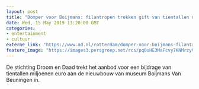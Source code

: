 ```yaml
---
layout: post
title: "Domper voor Boijmans: filantropen trekken gift van tientallen miljoenen in"
date: Wed, 15 May 2019 13:20:00 GMT
categories: 
- entertainment 
- cultuur 
externe_link: "https://www.ad.nl/rotterdam/domper-voor-boijmans-filantropen-trekken-gift-van-tientallen-miljoenen-in~ae45bda9/"
feature_image: "https://images3.persgroep.net/rcs/pqOuHE3MaFcvy7KNMrzyVveHCAw/diocontent/109510316/_fitwidth/400/?appId=21791a8992982cd8da851550a453bd7f&quality=0.7"
---
```


De stichting Droom en Daad trekt het aanbod voor een bijdrage van tientallen miljoenen euro aan de nieuwbouw van museum Boijmans Van Beuningen in.
